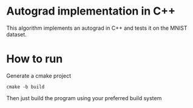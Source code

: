 # Autograd implementation in C++

This algorithm implements an autograd in C++ and tests it on the MNIST dataset.

# How to run

Generate a cmake project

`cmake -b build`

Then just build the program using your preferred build system
